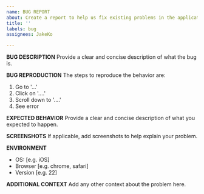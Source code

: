 ```yaml
---
name: BUG REPORT
about: Create a report to help us fix existing problems in the application.
title: ''
labels: bug
assignees: JakeKo

---
```


**BUG DESCRIPTION**
Provide a clear and concise description of what the bug is.

**BUG REPRODUCTION**
The steps to reproduce the behavior are:
1. Go to '...'
2. Click on '....'
3. Scroll down to '....'
4. See error

**EXPECTED BEHAVIOR**
Provide a clear and concise description of what you expected to happen.

**SCREENSHOTS**
If applicable, add screenshots to help explain your problem.

**ENVIRONMENT**
 - OS: [e.g. iOS]
 - Browser [e.g. chrome, safari]
 - Version [e.g. 22]

**ADDITIONAL CONTEXT**
Add any other context about the problem here.
